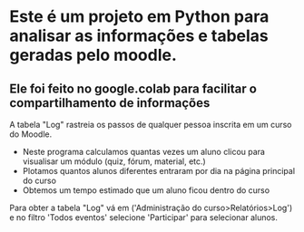 # Este é um projeto em Python para analisar as informações e tabelas geradas pelo moodle.
## Ele foi feito no google.colab para facilitar o compartilhamento de informações

A tabela "Log" rastreia os passos de qualquer pessoa inscrita em um curso do Moodle. 

- Neste programa calculamos quantas vezes um aluno clicou para visualisar um módulo (quiz, fórum, material, etc.)
- Plotamos quantos alunos diferentes entraram por dia na página principal do curso
- Obtemos um tempo estimado que um aluno ficou dentro do curso

Para obter a tabela "Log" vá em ('Administração do curso>Relatórios>Log') e no filtro 'Todos eventos' selecione 'Participar' para selecionar alunos. 
